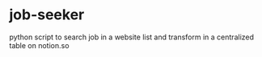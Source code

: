 # job-seeker
python script to search job in a website list and transform in a centralized table on notion.so
